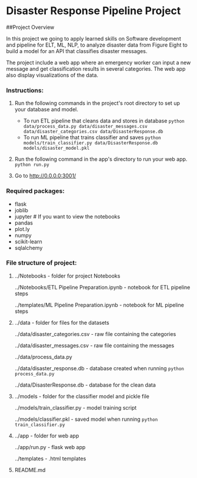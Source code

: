 # Disaster Response Pipeline Project

##Project Overview

In this project we going to apply learned skills on Software development and pipeline for ELT, ML, NLP, to analyze disaster data from Figure Eight to build a model for an API that classifies disaster messages. 

The project include a web app where an emergency worker can input a new message and get classification results in several categories. The web app also display visualizations of the data. 

### Instructions:
1. Run the following commands in the project's root directory to set up your database and model.

    - To run ETL pipeline that cleans data and stores in database
        `python data/process_data.py data/disaster_messages.csv data/disaster_categories.csv data/DisasterResponse.db`
    - To run ML pipeline that trains classifier and saves
        `python models/train_classifier.py data/DisasterResponse.db models/disaster_model.pkl`

2. Run the following command in the app's directory to run your web app.
    `python run.py`

3. Go to http://0.0.0.0:3001/

### Required packages:

- flask
- joblib
- jupyter # If you want to view the notebooks
- pandas
- plot.ly
- numpy
- scikit-learn
- sqlalchemy

### File structure of project:

1.  ../Notebooks - folder for project Notebooks

    ../Notebooks/ETL Pipeline Preparation.ipynb - notebook for ETL pipeline steps
    
    ../templates/ML Pipeline Preparation.ipynb - notebook for ML pipeline steps

    

2.  ../data - folder for files for the datasets

    ../data/disaster_categories.csv - raw file containing the categories
    
    ../data/disaster_messages.csv - raw file containing the messages
    
    ../data/process_data.py
    
    ../data/disaster_response.db - database created when running `python process_data.py`
    
    ../data/DisasterResponse.db - database for the clean data

    

3.  ../models - folder for the classifier model and pickle file

    ../models/train_classifier.py - model training script
    
    ../models/classifier.pkl - saved model when running `python train_classifier.py`



4.  ../app - folder for web app

    ../app/run.py - flask web app
    
    ../templates - .html templates


    

5.  README.md

